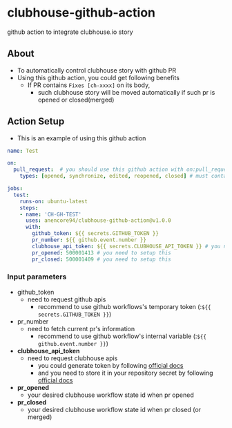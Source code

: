 # clubhouse-github-action
github action to integrate clubhouse.io story

## About

- To automatically control clubhouse story with github PR
- Using this github action, you could get following benefits
  - If PR contains `Fixes [ch-xxxx]` on its body,
    - such clubhouse story will be moved automatically if such pr is opened or closed(merged)

## Action Setup

- This is an example of using this github action
```yaml
name: Test

on:
  pull_request:  # you should use this github action with on:pull_request
    types: [opened, synchronize, edited, reopened, closed] # must contain opened and closed

jobs:
  test:
    runs-on: ubuntu-latest
    steps:
    - name: 'CH-GH-TEST'
      uses: anencore94/clubhouse-github-action@v1.0.0
      with:
        github_token: ${{ secrets.GITHUB_TOKEN }}
        pr_number: ${{ github.event.number }}
        clubhouse_api_token: ${{ secrets.CLUBHOUSE_API_TOKEN }} # you need to setup this
        pr_opened: 500001413 # you need to setup this
        pr_closed: 500001409 # you need to setup this
```

### Input parameters
- github_token
  - need to request github apis
    - recommend to use github workflows's temporary token (:`${{ secrets.GITHUB_TOKEN }}`)
- pr_number
  - need to fetch current pr's information
    - recommend to use github workflow's internal variable (:`${{ github.event.number }}`)
- **clubhouse_api_token**
  - need to request clubhouse apis
    - you could generate token by following [official docs](https://help.clubhouse.io/hc/en-us/articles/205701199-Clubhouse-API-Tokens)
    - and you need to store it in your repository secret by following [official docs](https://docs.github.com/en/actions/reference/encrypted-secrets)
- **pr_opened**
  - your desired clubhouse workflow state id when pr opened
- **pr_closed**
  - your desired clubhouse workflow state id when pr closed (or merged)